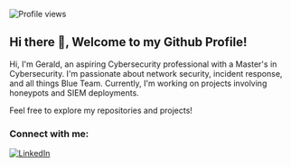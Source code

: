 ![Profile views](https://komarev.com/ghpvc/?username=GeraldIhekwaba)

## Hi there 👋, Welcome to my Github Profile!
Hi, I'm Gerald, an aspiring Cybersecurity professional with a Master's in Cybersecurity. I'm passionate about network security, incident response, and all things Blue Team. Currently, I'm working on projects involving honeypots and SIEM deployments.

Feel free to explore my repositories and projects!

### Connect with me: 
[![LinkedIn](https://img.shields.io/badge/LinkedIn-Profile-blue)](https://www.linkedin.com/in/gerald-ihekwaba/)

<!--
**GeraldIhekwaba/GeraldIhekwaba** is a ✨ _special_ ✨ repository because its `README.md` (this file) appears on your GitHub profile.

Here are some ideas to get you started:

- 🔭 I’m currently working on ...
- 🌱 I’m currently learning ...
- 👯 I’m looking to collaborate on ...
- 🤔 I’m looking for help with ...
- 💬 Ask me about ...
- 📫 How to reach me: ...
- 😄 Pronouns: ...
- ⚡ Fun fact: ...
-->
